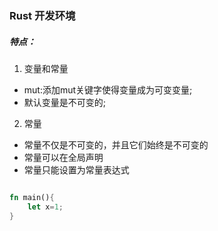 ### Rust 开发环境

##### 特点：
1. 变量和常量
* mut:添加mut关键字使得变量成为可变变量;
* 默认变量是不可变的;

2. 常量
* 常量不仅是不可变的，并且它们始终是不可变的
* 常量可以在全局声明
* 常量只能设置为常量表达式




```rust

fn main(){
    let x=1;
}

```
